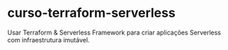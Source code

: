 # curso-terraform-serverless
Usar Terraform &amp; Serverless Framework para criar aplicações Serverless com infraestrutura imutável.

